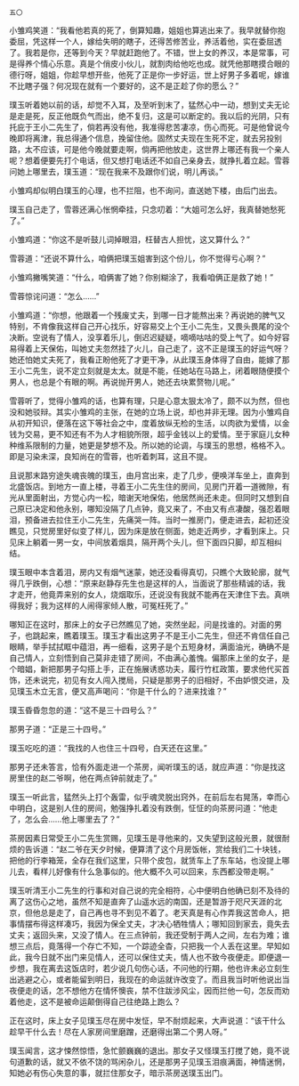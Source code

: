     五〇 

   小雏鸡笑道：“我看他若真的死了，倒算知趣，姐姐也算逃出来了。我早就替你抱委屈，凭这样一个人，嫁给失明的瞎子，还得苦修苦业，养活着他，实在委屈透了。我若是你，还等到今天？早就赶跑他了。不错，世上女的养汉，本是常事，可是得养个情心乐意。真是个俏皮小伙儿，就割肉给他吃也成。就凭他那瞎摸合眼的德行呀，姐姐，你趁早想开些，他死了正是你一步好运，世上好男子多着呢，嫁谁不比瞎子强？何况现在就有一个要好的，这不是正趁了你的愿么？”

   璞玉听着她以前的话，却觉不入耳，及至听到末了，猛然心中一动，想到丈夫无论是走是死，反正他既负气而出，绝不复归，这是可以断定的。我以后的光阴，只有托庇于王小二先生了，倘若再没有他，我准得悲苦凄凉，伤心而死。可是他曾说今晚即将离津，我总得通个信息，挽留住他。固然丈夫现在生死不定，就去另投别路，太不应该，可是他今晚就要走啊，倘再把他放走，这世界上哪还有我一个亲人呢？想着便要先打个电话，但又想打电话还不如自己亲身去，就挣扎着立起。雪蓉问她上哪里去，璞玉道：“现在我来不及跟你们说，明儿再谈。”

   小雏鸡却似明白璞玉的心理，也不拦阻，也不询问，直送她下楼，由后门出去。

   璞玉自己走了，雪蓉还满心怅惘牵挂，只念叨着：“大姐可怎么好，我真替她愁死了。”

   小雏鸡道：“你这不是听鼓儿词掉眼泪，枉替古人担忧，这又算什么？”

   雪蓉道：“还说不算什么，咱俩把璞玉姐害到这个份儿，你不觉得亏心啊？”

   小雏鸡撇嘴笑道：“什么，咱俩害了她？你别糊涂了，我看咱俩正是救了她！”

   雪蓉惊诧问道：“怎么……”

   小雏鸡道：“你想，他跟着一个残废丈夫，到哪一日才能熬出来？再说她的脾气又特别，不肯像我这样自己开心找乐，好容易交上个王小二先生，又畏头畏尾的没个决断。空说有了情人，没享着乐儿，倒迟迟疑疑，嘀嘀咕咕的受上气了。如今好容易得着上天保佑，叫她丈夫忽然挂了火儿，自己走了，这不正是璞玉的好运气呀？她还怕她丈夫死了，我看正盼他死了才更干净，从此璞玉身体得了自由，能嫁了那王小二先生，说不定立刻就是太太。就是不能，任她站在马路上，闭着眼随便摸个男人，也总是个有眼的啊。再说抛开男人，她还去块累赘物儿呢。”

   雪蓉听了，觉得小雏鸡的话，也算有理，只是心意太狠太冷了，颇不以为然，但也没和她驳辩。其实小雏鸡的主张，在她的立场上说，却也并非无理。因为小雏鸡自从初开知识，便落在这下等社会之中，度着放纵无检的生活，以肉欲为爱情，以金钱为交易，更不知还有不为人才相貌所限，超乎金钱以上的爱情。至于家庭儿女种种维系限制的力量，她更是梦想不及。所以她的论调，与璞玉的思想，格格不入。即是习染未深，良知尚在的雪蓉，也听着刺耳，这且不提。

   且说那末路穷途失魂丧魄的璞玉，由月宫出来，走了几步，便唤洋车坐上，直奔到北盛饭店。到地方一直上楼，寻着王小二先生住的房间，见房门开着一道微隙，有光从里面射出，方觉心内一松，暗谢天地保佑，他居然尚还未走。但同时又想到自己原已决定和他永别，哪知没隔了几点钟，竟又来了，不由又有点凄酸，强忍着眼泪，预备进去拉住王小二先生，先痛哭一阵。当时一推房门，便走进去，起初还没瞧见，只觉房里好似变了样儿，因为床是放在侧面，她走近两步，才看到床上。只见床上躺着一男一女，中间放着烟具，隔开两个头儿，但下面四只脚，却互相纠结。

   璞玉眼中本含着泪，房内又有烟气迷蒙，她还没看得真切，只瞧个大致轮廓，就气得几乎跌倒，心想：“原来赵静存先生也是这样的人，当面说了那些精诚的话，我才走开，他竟弄来别的女人，烧烟取乐，还说没有我就不能再在天津住下去。真哄得我好；我为这样的人闹得家倾人散，可冤枉死了。”

   哪知正在这时，那床上的女子已然瞧见了她，突然坐起，问是找谁的。对面的男子，也跳起来，瞧着璞玉。璞玉才看出这男子不是王小二先生，但还不肯信任自己眼睛，举手拭拭眶中蕴泪，再一细看，这男子是个五短身材，满面油光，确确不是自己情人，立刻悟到自己莫非走错了房间，不由满心羞愧。偏那床上坐的女子，是个暗娼，新把那男子勾搭上手，正在施展诱惑功夫，履行竹杠政策，要求他代买首饰，还未说完，初见有女人闯入搅局，只疑是那男子的旧相好，不由妒恨交进，及见璞玉木立无言，便又高声喝问：“你是干什么的？进来找谁？”

   璞玉昏昏忽忽的道：“这不是三十四号么？”

   那男子道：“正是三十四号。”

   璞玉吃吃的道：“我找的人也住三十四号，白天还在这里。”

   那男子还未答言，恰有外面走进一个茶房，闻听璞玉的话，就应声道：“你是找这房里住的赵二爷啊，他在两点钟前就走了。”

   璞玉一听此言，猛然头上打个轰雷，似乎魂灵脱出窍外，在前后左右晃荡，幸而心中明白，这是别人住的房间，勉强挣扎着没有跌倒，怔怔的向茶房问道：“他走了，怎么会……他上哪里去了？”

   茶房因素日常受王小二先生赏赐，见璞玉是寻他来的，又失望到这般光景，就很耐烦的告诉道：“赵二爷在天夕时候，便算清了这个月房饭帐，赏给我们二十块钱，把他的行李箱笼，全存在我们这里，只带个皮包，就赁车上了东车站，也没提上哪儿去，看样儿好像有什么急事似的。他大概不久可以回来，东西都没带走啊。”

   璞玉听清王小二先生的行事和对自己说的完全相符，心中便明白他确已刻不及待的离了这伤心之地，虽然不知是直奔了山遥水远的南国，还是暂游于咫尺天涯的北京，但他总是走了，自己再也寻不到见不着了。老天真是有心作弄我这苦命人，把事情摆布得这样凑巧，我因为保全丈夫，才决心牺牲情人；哪知回到家去，竟失去丈夫；返回头来，又没了情人。在三点钟前，我还受制于两人之间，左右为难；谁想三点后，竟落得一个存亡不知，一个踪迹全杳，只把我一个人丢在这里。早知如此，我今日就不出门来见情人，还可以保住丈夫，情人也不致今夜便走。即便退一步想，我在离去这饭店时，若少说几句伤心话，不问他的行期，他也许未必立刻生出逃避之心，或者能留到明日，我现在的命运就许改变了。而且我当时听他说出当夜便走的话，怎不想他方在情怀懊丧，禁不住跋涉风尘，因而拦他一句，怎反而劝着他走，这不是被命运颠倒得自己往绝路上跑么？

   正在这时，床上女子见璞玉尽在房中发怔，早不耐烦起来，大声说道：“该干什么趁早干什么去！尽在人家房间里磨蹭，还磨得出第二个男人呀。”

   璞玉闻言，这才悚然惊悟，急忙颤巍巍的退出。那女子又怪璞玉打搅了她，竟不说句道歉的话，就又不依不饶的骂闲杂儿，还是那男子见璞玉泪痕满面，神情迷惘，知她必有伤心失意的事，就拦住那女子，暗示茶房送璞玉出门。

